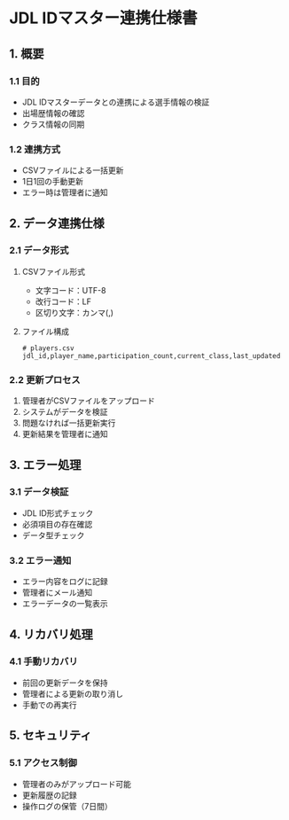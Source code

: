 # JDL IDマスター連携仕様書

## 1. 概要

### 1.1 目的
- JDL IDマスターデータとの連携による選手情報の検証
- 出場歴情報の確認
- クラス情報の同期

### 1.2 連携方式
- CSVファイルによる一括更新
- 1日1回の手動更新
- エラー時は管理者に通知

## 2. データ連携仕様

### 2.1 データ形式
1. CSVファイル形式
   - 文字コード：UTF-8
   - 改行コード：LF
   - 区切り文字：カンマ(,)

2. ファイル構成
   ```csv
   # players.csv
   jdl_id,player_name,participation_count,current_class,last_updated
   ```

### 2.2 更新プロセス
1. 管理者がCSVファイルをアップロード
2. システムがデータを検証
3. 問題なければ一括更新実行
4. 更新結果を管理者に通知

## 3. エラー処理

### 3.1 データ検証
- JDL ID形式チェック
- 必須項目の存在確認
- データ型チェック

### 3.2 エラー通知
- エラー内容をログに記録
- 管理者にメール通知
- エラーデータの一覧表示

## 4. リカバリ処理

### 4.1 手動リカバリ
- 前回の更新データを保持
- 管理者による更新の取り消し
- 手動での再実行

## 5. セキュリティ

### 5.1 アクセス制御
- 管理者のみがアップロード可能
- 更新履歴の記録
- 操作ログの保管（7日間） 